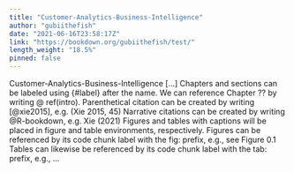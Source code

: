 ```yaml
---
title: "Customer-Analytics-Business-Intelligence"
author: "gubiithefish"
date: "2021-06-16T23:58:17Z"
link: "https://bookdown.org/gubiithefish/test/"
length_weight: "18.5%"
pinned: false
---
```


Customer-Analytics-Business-Intelligence [...] Chapters and sections can be labeled using {#label} after the name.
We can reference Chapter ?? by writing @ ref(intro). Parenthetical citation can be created by writing [@xie2015], e.g. (Xie 2015, 45)
Narrative citations can be created by writing @R-bookdown, e.g. Xie (2021) Figures and tables with captions will be placed in figure and table environments, respectively. Figures can be referenced by its code chunk label with the fig: prefix, e.g., see Figure 0.1 Tables can likewise be referenced by its code chunk label with the tab: prefix, e.g., ...
